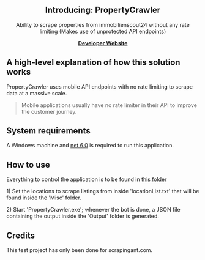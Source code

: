 <div class="Box-body px-5 pb-5" data-target="readme-toc.content">
<article class="markdown-body entry-content container-lg">
<h1 dir="auto" align="center">Introducing: PropertyCrawler</h1>
<p dir="auto" align="center">Ability to scrape properties from immobilienscout24 without any rate limiting (Makes use of unprotected API endpoints)</p>
<p dir="auto" align="center"><a href="https://suheylsbusiness.com/" rel="nofollow"><strong>Developer Website</strong></a></p>
<h2 dir="auto">A high-level explanation of how this solution works</h2>
<p dir="auto">PropertyCrawler uses mobile API endpoints with no rate limiting to scrape data at a massive scale.</p>
<blockquote>
<p dir="auto">Mobile applications usually have no rate limiter in their API to improve the customer journey.</p>
</blockquote>
<h1 dir="auto">System requirements</h1>
<p dir="auto">A Windows machine and <a href="https://dotnet.microsoft.com/en-us/download/dotnet/6.0">net 6.0</a> is required to run this application.</p>
<h1 dir="auto">How to use</h1>
<p dir="auto">Everything to control the application is to be found in <a href="https://github.com/SuheylsBusiness/PropertyCrawler/tree/main/bin/Release/net6.0/publish">this folder</a></p>
<p dir="auto">1) Set the locations to scrape listings from inside 'locationList.txt' that will be found inside the 'Misc' folder.</p>
<p dir="auto">2) Start 'PropertyCrawler.exe'; whenever the bot is done, a JSON file containing the output inside the 'Output' folder is generated.</p>
<h1 dir="auto">Credits</h1>
<p dir="auto">This test project has only been done for scrapingant.com.</p>
</article>
</div>
